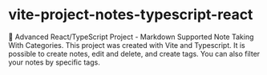 # vite-project-notes-typescript-react
🔵 Advanced React/TypeScript Project - Markdown Supported Note Taking With Categories. This project was created with Vite and Typescript. It is possible to create notes, edit and delete, and create tags. You can also filter your notes by specific tags.  
